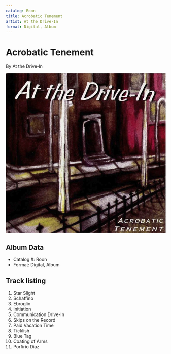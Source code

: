```yaml
---
catalog: Roon
title: Acrobatic Tenement
artist: At the Drive‐In
format: Digital, Album
---
```


# Acrobatic Tenement

By At the Drive‐In

![](../../assets/albumcovers/At_the_Drive‐In-Acrobatic_Tenement.png)

## Album Data

- Catalog #: Roon
- Format: Digital, Album


## Track listing


1. Star Slight
2. Schaffino
3. Ebroglio
4. Initiation
5. Communication Drive-In
6. Skips on the Record
7. Paid Vacation Time
8. Ticklish
9. Blue Tag
10. Coating of Arms
11. Porfirio Diaz

